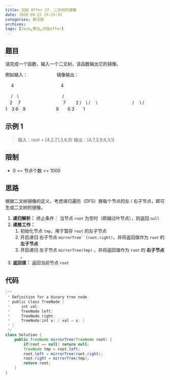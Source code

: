 ```yaml
---
title: 剑指 Offer 27. 二叉树的镜像
date: 2020-09-22 15:25:33
categories: 算法题
archives:
tags: [Java,算法,剑指offer]
---
```


## 题目

请完成一个函数，输入一个二叉树，该函数输出它的镜像。



例如输入：           　　　　　　                       镜像输出：

 　   4                           　　　　　　　　　　                   4

  　 /　\                     　　　 　　　　　　                      /  　 \
 　2　   7                   　　　　　　　　　                    7　 　2
   /　\    / 　\                      　　　　     　　　             / 　\    /　  \
1　3     6　9                     　　　 　　　                 9　　6 3　　1



<!--more-->

## **示例 1**

> 输入：root = [4,2,7,1,3,6,9]
> 输出：[4,7,2,9,6,3,1]



## **限制**

- 0 <= 节点个数 <= 1000



## 思路

根据二叉树镜像的定义，考虑递归遍历（DFS）换每个节点的左 / 右子节点，即可生成二叉树的镜像。

1. **递归解析：**
   终止条件： 当节点 `root` 为空时（即越过叶节点），则返回 `null` 
2. **递推工作：**
   1. 初始化节点 `tmp`，用于暂存 `root` 的左子节点
   2. 开启递归 右子节点 `mirrorTree``(root.right)`，并将返回值作为 `root` 的 **左子节点** 
   3. 开启递归 左子节点 `mirrorTree(tmp)` ，并将返回值作为 `root` 的 **右子节点** 。
3. **返回值：** 返回当前节点 `root`



## 代码

```java
/**
 * Definition for a binary tree node.
 * public class TreeNode {
 *     int val;
 *     TreeNode left;
 *     TreeNode right;
 *     TreeNode(int x) { val = x; }
 * }
 */
class Solution {
    public TreeNode mirrorTree(TreeNode root) {
        if(root == null) return null;
        TreeNode tmp = root.left;
        root.left = mirrorTree(root.right);
        root.right = mirrorTree(tmp);
        return root;
    }
}
```

